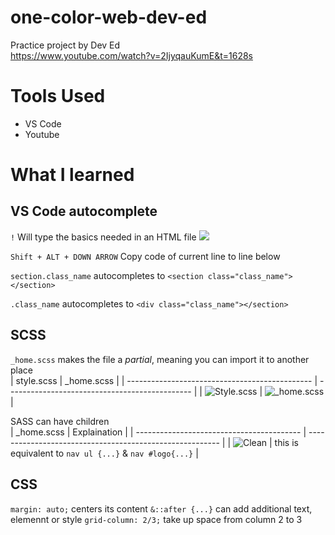 # one-color-web-dev-ed
 Practice project by Dev Ed  
 https://www.youtube.com/watch?v=2IjyqauKumE&t=1628s

 # Tools Used
 + VS Code
 + Youtube
 
 # What I learned
 ## VS Code autocomplete
 `!` Will type the basics needed in an HTML file
 ![](https://i.imgur.com/l170IdT.png)
 
 `Shift + ALT + DOWN ARROW` Copy code of current line to line below

 `section.class_name` autocompletes to `<section class="class_name"></section>`

 `.class_name` autocompletes to `<div class="class_name"></section>`

 ## SCSS
 `_home.scss` makes the file a *partial*, meaning you can import it to another place  
 | style.scss                                     | _home.scss                                     |
 | ---------------------------------------------- | ---------------------------------------------- |
 | ![Style.scss](https://i.imgur.com/i741FMC.png) | ![_home.scss](https://i.imgur.com/G5h9jgV.png) |

 SASS can have children  
 | _home.scss                                | Explaination                                             |
 | ----------------------------------------- | -------------------------------------------------------- |
 | ![Clean](https://i.imgur.com/JcGQmMA.png) | this is equivalent to `nav ul {...}`  & `nav #logo{...}` |

## CSS
`margin: auto;` centers its content
`&::after {...}` can add additional text, elemennt or style
`grid-column: 2/3;` take up space from column 2 to 3